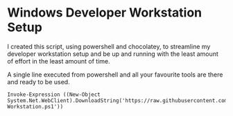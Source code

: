 # Windows Developer Workstation Setup

I created this script, using powershell and chocolatey, to streamline my developer workstation setup and be up and running with the least amount of effort in the least amount of time.

A single line executed from powershell and all your favourite tools are there and ready to be used.

```
Invoke-Expression ((New-Object System.Net.WebClient).DownloadString('https://raw.githubusercontent.com/gvanderberg/windows_workstation_setup/master/Setup-Workstation.ps1'))
```

